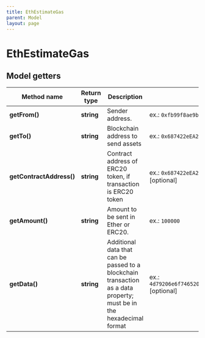 ```yaml
---
title: EthEstimateGas
parent: Model
layout: page
---
```


# EthEstimateGas

## Model getters

Method name | Return type | Description | Notes
------------ | ------------- | ------------- | -------------
**getFrom()** | **string** | Sender address. | ex.: `0xfb99f8ae9b70a0c8cd96ae665bbaf85a7e01a2ef`
**getTo()** | **string** | Blockchain address to send assets | ex.: `0x687422eEA2cB73B5d3e242bA5456b782919AFc85`
**getContractAddress()** | **string** | Contract address of ERC20 token, if transaction is ERC20 token | ex.: `0x687422eEA2cB73B5d3e242bA5456b782919AFc85` [optional]
**getAmount()** | **string** | Amount to be sent in Ether or ERC20. | ex.: `100000`
**getData()** | **string** | Additional data that can be passed to a blockchain transaction as a data property; must be in the hexadecimal format | ex.: `4d79206e6f746520746f2074686520726563697069656e74` [optional]

